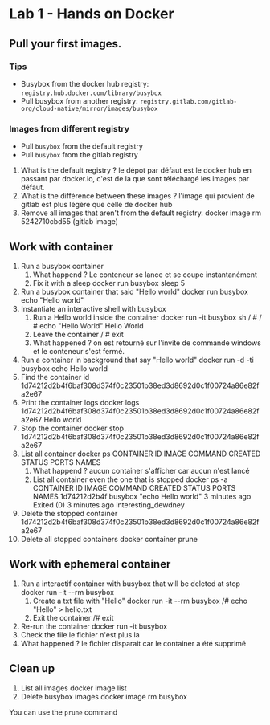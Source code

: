 # Lab 1 - Hands on Docker

## Pull your first images.

### Tips

- Busybox from the docker hub registry: `registry.hub.docker.com/library/busybox`
- Pull busybox from another registry: `registry.gitlab.com/gitlab-org/cloud-native/mirror/images/busybox`

### Images from different registry

- Pull `busybox` from the default registry
- Pull `busybox` from the gitlab registry

1. What is the default registry ?
le dépot par défaut est le docker hub en passant par docker.io, c'est de la que sont téléchargé les images par défaut.
2. What is the différence between these images ?
l'image qui provient de gitlab est plus légère que celle de docker hub
3. Remove all images that aren't from the default registry.
docker image rm 5242710cbd55 (gitlab image)

## Work with container

1. Run a busybox container
   1. What happend ?
   Le conteneur se lance et se coupe instantanément
   2. Fix it with a sleep
   docker run busybox sleep 5
2. Run a busybox container that said "Hello world"
docker run busybox echo "Hello world"
3. Instantiate an interactive shell with busybox
   1. Run a Hello world inside the container
   docker run -it busybox sh
   / #
   / # echo "Hello World"
   Hello World
   2. Leave the container
   / # exit
   3. What happened ?
   on est retourné sur l'invite de commande windows et le conteneur s'est fermé.
4. Run a container in background that say "Hello world"
docker run -d -ti busybox echo Hello world
5. Find the container id
1d74212d2b4f6baf308d374f0c23501b38ed3d8692d0c1f00724a86e82fa2e67
6. Print the container logs
docker logs 1d74212d2b4f6baf308d374f0c23501b38ed3d8692d0c1f00724a86e82fa2e67
Hello world
7. Stop the container
docker stop 1d74212d2b4f6baf308d374f0c23501b38ed3d8692d0c1f00724a86e82fa2e67
8. List all container
docker ps
CONTAINER ID   IMAGE     COMMAND              CREATED         STATUS                     PORTS     NAMES
   1. What happend ?
   aucun container s'afficher car aucun n'est lancé
   2. List all container even the one that is stopped
   docker ps -a
   CONTAINER ID   IMAGE     COMMAND              CREATED         STATUS                     PORTS     NAMES
   1d74212d2b4f   busybox   "echo Hello world"   3 minutes ago   Exited (0) 3 minutes ago             interesting_dewdney
9. Delete the stopped container
1d74212d2b4f6baf308d374f0c23501b38ed3d8692d0c1f00724a86e82fa2e67
10. Delete all stopped containers
docker container prune

## Work with ephemeral container

1. Run a interactif container with busybox that will be deleted at stop
docker run -it --rm busybox
   1. Create a txt file with "Hello"
   docker run -it --rm busybox
   /# echo "Hello" > hello.txt
   2. Exit the container
   /# exit
2. Re-run the container
docker run -it busybox
3. Check the file 
le fichier n'est plus la 
4. What happened ?
le fichier disparait car le container a été supprimé

## Clean up

1. List all images
docker image list
2. Delete busybox images
docker image rm busybox

You can use the `prune` command